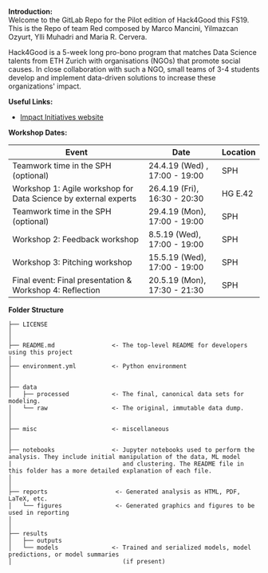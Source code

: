 **Introduction:**  
Welcome to the GitLab Repo for the Pilot edition of Hack4Good this FS19. This is the Repo of team Red composed by Marco Mancini, Yilmazcan Ozyurt, Ylli Muhadri and Maria R. Cervera. 

Hack4Good is a 5-week long pro-bono program that matches Data Science talents from ETH Zurich with organisations (NGOs) that promote social causes. In close collaboration with such a NGO, small teams of 3-4 students develop and implement data-driven solutions to increase these organizations' impact.


**Useful Links:**
*  [Impact Initiatives website](http://www.impact-initiatives.org/)

**Workshop Dates:**

| Event | Date | Location |
| ------ | ------ | ------ |
| Teamwork time in the SPH (optional) |  24.4.19 (Wed) , 17:00 - 19:00| SPH |
| Workshop 1: Agile workshop for Data Science by external experts | 26.4.19 (Fri), 16:30 - 20:30 | HG E.42 |
| Teamwork time in the SPH (optional) | 29.4.19 (Mon), 17:00 - 19:00 | SPH |
| Workshop 2: Feedback workshop | 8.5.19 (Wed), 17:00 - 19:00 | SPH |
| Workshop 3: Pitching workshop | 15.5.19 (Wed), 17:00 - 19:00 | SPH |
| Final event: Final presentation & Workshop 4: Reflection | 20.5.19 (Mon), 17:30 - 21:30 | SPH |



**Folder Structure**




```
├── LICENSE
│
│
├── README.md                <- The top-level README for developers using this project
│
├── environment.yml          <- Python environment
│                               
│
├── data
│   ├── processed            <- The final, canonical data sets for modeling.
│   └── raw                  <- The original, immutable data dump.
│
│
├── misc                     <- miscellaneous
│
│
├── notebooks                <- Jupyter notebooks used to perform the analysis. They include initial manipulation of the data, ML model
|                               and clustering. The README file in this folder has a more detailed explanation of each file.
│
│
├── reports                   <- Generated analysis as HTML, PDF, LaTeX, etc.
│   └── figures               <- Generated graphics and figures to be used in reporting
│
│
├── results
│   ├── outputs
│   └── models               <- Trained and serialized models, model predictions, or model summaries
│                               (if present)

```




